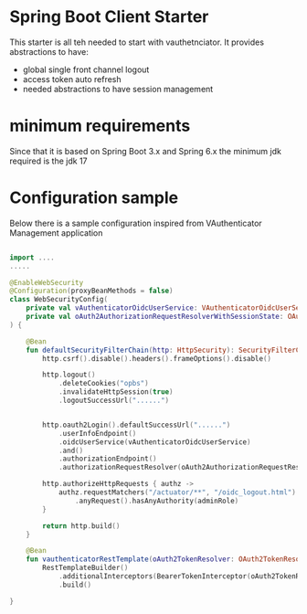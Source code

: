 # Spring Boot Client Starter

This starter is all teh needed to start with vauthetnciator.
It provides abstractions to have:
- global single front channel logout
- access token auto refresh
- needed abstractions to have session management   

# minimum requirements
Since that it is based on Spring Boot 3.x and Spring 6.x the minimum jdk required is the jdk 17


# Configuration sample

Below there is a sample configuration inspired from VAuthenticator Management application

```kotlin

import ....
.....

@EnableWebSecurity
@Configuration(proxyBeanMethods = false)
class WebSecurityConfig(
    private val vAuthenticatorOidcUserService: VAuthenticatorOidcUserService,
    private val oAuth2AuthorizationRequestResolverWithSessionState: OAuth2AuthorizationRequestResolverWithSessionState
) {

    @Bean
    fun defaultSecurityFilterChain(http: HttpSecurity): SecurityFilterChain {
        http.csrf().disable().headers().frameOptions().disable()

        http.logout()
            .deleteCookies("opbs")
            .invalidateHttpSession(true)
            .logoutSuccessUrl("......")


        http.oauth2Login().defaultSuccessUrl("......")
            .userInfoEndpoint()
            .oidcUserService(vAuthenticatorOidcUserService)
            .and()
            .authorizationEndpoint()
            .authorizationRequestResolver(oAuth2AuthorizationRequestResolverWithSessionState);

        http.authorizeHttpRequests { authz ->
            authz.requestMatchers("/actuator/**", "/oidc_logout.html").permitAll()
                .anyRequest().hasAnyAuthority(adminRole)
        }

        return http.build()
    }

    @Bean
    fun vauthenticatorRestTemplate(oAuth2TokenResolver: OAuth2TokenResolver) =
        RestTemplateBuilder()
            .additionalInterceptors(BearerTokenInterceptor(oAuth2TokenResolver))
            .build()

}

```